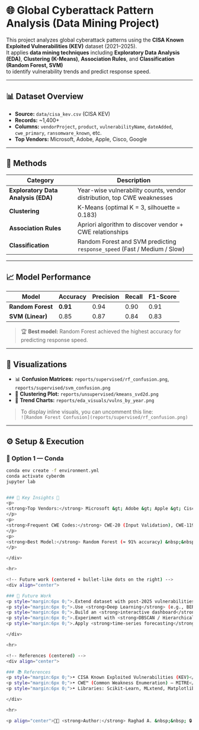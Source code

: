# 🌐 Global Cyberattack Pattern Analysis (Data Mining Project)

This project analyzes global cyberattack patterns using the **CISA Known Exploited Vulnerabilities (KEV)** dataset (2021–2025).  
It applies **data mining techniques** including **Exploratory Data Analysis (EDA)**, **Clustering (K-Means)**, **Association Rules**, and **Classification (Random Forest, SVM)**  
to identify vulnerability trends and predict response speed.

---

## 📊 Dataset Overview
- **Source:** `data/cisa_kev.csv` (CISA KEV)
- **Records:** ~1,400+
- **Columns:** `vendorProject`, `product`, `vulnerabilityName`, `dateAdded`, `cwe_primary`, `ransomware_known`, etc.
- **Top Vendors:** Microsoft, Adobe, Apple, Cisco, Google

---

## 🧠 Methods
| Category | Description |
|-----------|-------------|
| **Exploratory Data Analysis (EDA)** | Year-wise vulnerability counts, vendor distribution, top CWE weaknesses |
| **Clustering** | K-Means (optimal K = 3, silhouette = 0.183) |
| **Association Rules** | Apriori algorithm to discover vendor + CWE relationships |
| **Classification** | Random Forest and SVM predicting `response_speed` (Fast / Medium / Slow) |

---

## 📈 Model Performance
| Model | Accuracy | Precision | Recall | F1-Score |
|--------|-----------|------------|----------|-----------|
| **Random Forest** | **0.91** | 0.94 | 0.90 | 0.91 |
| **SVM (Linear)** | 0.85 | 0.87 | 0.84 | 0.83 |

> 🏆 **Best model:** Random Forest achieved the highest accuracy for predicting response speed.

---

## 🧩 Visualizations
- 📊 **Confusion Matrices:** `reports/supervised/rf_confusion.png`, `reports/supervised/svm_confusion.png`
- 🧭 **Clustering Plot:** `reports/unsupervised/kmeans_svd2d.png`
- 📅 **Trend Charts:** `reports/eda_visuals/vulns_by_year.png`

> To display inline visuals, you can uncomment this line:  
> `![Random Forest Confusion](reports/supervised/rf_confusion.png)`

---

## ⚙️ Setup & Execution
### 🧱 Option 1 — Conda
```bash
conda env create -f environment.yml
conda activate cyberdm
jupyter lab


### 🔎 Key Insights 🔎
<p>
<strong>Top Vendors:</strong> Microsoft &gt; Adobe &gt; Apple &gt; Cisco &nbsp;&nbsp; •
</p>
<p>
<strong>Frequent CWE Codes:</strong> CWE-20 (Input Validation), CWE-119 (Buffer Overflow) &nbsp;&nbsp; •
</p>
<p>
<strong>Best Model:</strong> Random Forest (≈ 91% accuracy) &nbsp;&nbsp; •
</p>

</div>

<hr>

<!-- Future work (centered + bullet-like dots on the right) -->
<div align="center">

### 🚀 Future Work
<p style="margin:6px 0;">.Extend dataset with post-2025 vulnerabilities for trend forecasting &nbsp;&nbsp; •</p>
<p style="margin:6px 0;">.Use <strong>Deep Learning</strong> (e.g., BERT / LSTM) for text-based CWE description modeling &nbsp;&nbsp; •</p>
<p style="margin:6px 0;">.Build an <strong>interactive dashboard</strong> (Streamlit / Dash) for real-time visualization &nbsp;&nbsp; •</p>
<p style="margin:6px 0;">.Experiment with <strong>DBSCAN / Hierarchical Clustering</strong> for richer group separation &nbsp;&nbsp; •</p>
<p style="margin:6px 0;">.Apply <strong>time-series forecasting</strong> (Prophet) to predict future attack waves &nbsp;&nbsp; •</p>

</div>

<hr>

<!-- References (centered) -->
<div align="center">

### 📚 References
<p style="margin:6px 0;">• CISA Known Exploited Vulnerabilities (KEV)</p>
<p style="margin:6px 0;">• CWE™ (Common Weakness Enumeration) — MITRE</p>
<p style="margin:6px 0;">• Libraries: Scikit-Learn, MLxtend, Matplotlib, Seaborn</p>

</div>

<hr>

<p align="center">👩‍💻 <strong>Author:</strong> Raghad A. &nbsp;&nbsp; 🔒 Academic / Educational Use</p>

